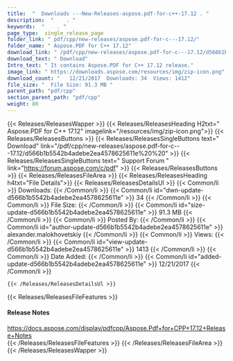 ```yaml
---
title:  "  Downloads ---New-Releases-aspose.pdf-for-c++-17.12 . " 
description:  "    . " 
keywords:  "    . " 
page_type:  single_release_page
folder_link: " pdf/cpp/new-releases/aspose.pdf-for-c---17.12/"
folder_name: " Aspose.PDF for C++ 17.12"
download_link: " /pdf/cpp/new-releases/aspose.pdf-for-c---17.12/d566b1b5542b4adebe2ea4578625611e"
download_text: " Download"
Intro_text: " It contains Aspose.PDF for C++ 17.12 release."
image_link: " https://downloads.aspose.com/resources/img/zip-icon.png"
download_count: "   12/21/2017  Downloads: 34  Views: 1412"
file_size: "  File Size: 91.3 MB "
parent_path: "pdf/cpp"
section_parent_path: "pdf/cpp"
weight: 80 
---
```


{{< Releases/ReleasesWapper >}}
  {{< Releases/ReleasesHeading H2txt=" Aspose.PDF for C++ 17.12" imagelink="/resources/img/zip-icon.png">}}
  {{< Releases/ReleasesButtons >}}
    {{< Releases/ReleasesSingleButtons text=" Download" link="/pdf/cpp/new-releases/aspose.pdf-for-c---17.12/d566b1b5542b4adebe2ea4578625611e%20%20" >}}
    {{< Releases/ReleasesSingleButtons text=" Support Forum " link="https://forum.aspose.com/c/pdf" >}}
  {{< Releases/ReleasesButtons >}}
  {{< Releases/ReleasesFileArea >}}
    {{< Releases/ReleasesHeading h4txt="File Details">}}
    {{< Releases/ReleasesDetailsUl >}}
            {{< Common/li  >}} Downloads: {{< /Common/li >}} 
      {{< Common/li id="dwn-update-d566b1b5542b4adebe2ea4578625611e" >}} 34 {{< /Common/li >}} 
      {{< Common/li  >}} File Size: {{< /Common/li >}} 
      {{< Common/li id="size-update-d566b1b5542b4adebe2ea4578625611e" >}} 91.3 MB {{< /Common/li >}} 
      {{< Common/li  >}} Posted By: {{< /Common/li >}} 
      {{< Common/li id="author-update-d566b1b5542b4adebe2ea4578625611e" >}} alexander.malokhovetskiy {{< /Common/li >}} 
      {{< Common/li  >}} Views: {{< /Common/li >}} 
      {{< Common/li id="view-update-d566b1b5542b4adebe2ea4578625611e" >}} 1413 {{< /Common/li >}} 
      {{< Common/li  >}} Date Added: {{< /Common/li >}} 
      {{< Common/li id="added-update-d566b1b5542b4adebe2ea4578625611e" >}} 12/21/2017 {{< /Common/li >}} 

    {{< /Releases/ReleasesDetailsUl >}}

  {{< Releases/ReleasesFileFeatures >}}
      <h4>Release Notes</h4><div><a href="https://docs.aspose.com/display/pdfcpp/Aspose.Pdf+for+CPP+17.12+Release+Notes">https://docs.aspose.com/display/pdfcpp/Aspose.Pdf+for+CPP+17.12+Release+Notes</a></div>
  {{< /Releases/ReleasesFileFeatures >}}
 {{< /Releases/ReleasesFileArea >}}
{{< /Releases/ReleasesWapper >}}


